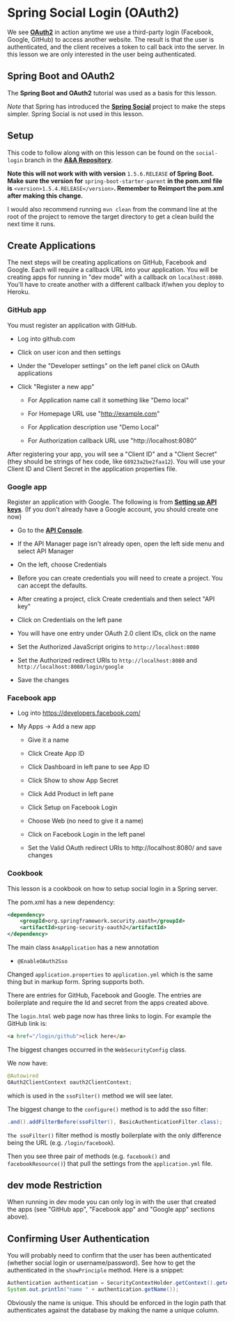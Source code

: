 # Spring Social Login (OAuth2)

We see [**OAuth2**](https://www.digitalocean.com/community/tutorials/an-introduction-to-oauth-2) in action anytime we use a third-party login (Facebook, Google, GitHub) to access another website. The result is that the user is authenticated, and the client receives a token to call back into the server. In this lesson we are only interested in the user being authenticated.

## Spring Boot and OAuth2

The **Spring Boot and OAuth2** tutorial was used as a basis for this lesson.

*Note* that Spring has introduced the [**Spring Social**](http://projects.spring.io/spring-social/) project to make the steps simpler. Spring Social is not used in this lesson.

## Setup

This code to follow along with on this lesson can be found on the `social-login` branch in the [**A&A Repository**](https://github.com/gpratte-tiy/a-and-a).

**Note this will not work with with version** `1.5.6.RELEASE` **of Spring Boot. Make sure the version for** `spring-boot-starter-parent` **in the pom.xml file is** `<version>1.5.4.RELEASE</version>`**. Remember to Reimport the pom.xml after making this change.**

I would also recommend running `mvn clean` from the command line at the root of the project to remove the target directory to get a clean build the next time it runs.

## Create Applications

The next steps will be creating applications on GitHub, Facebook and Google. Each will require a callback URL into your application. You will be creating apps for running in "dev mode" with a callback on `localhost:8080`. You'll have to create another with a different callback if/when you deploy to Heroku.

### GitHub app 

You must register an application with GitHub.

* Log into github.com

* Click on user icon and then settings

* Under the "Developer settings" on the left panel click on OAuth applications

* Click "Register a new app"

  * For Application name call it something like "Demo local"
  
  * For Homepage URL use "http://example.com"

  * For Application description use "Demo Local"

  * For Authorization callback URL use "http://localhost:8080"
  
After registering your app, you will see a "Client ID" and a "Client Secret" (they should be strings of hex code, like `68923a2be2faa12`). You will use your Client ID and Client Secret in the application properties file.

### Google app

Register an application with Google. The following is from [**Setting up API keys**](https://support.google.com/googleapi/answer/6158862). (If you don't already have a Google account, you should create one now)

* Go to the [**API Console**](https://console.developers.google.com/apis/dashboard).

* If the API Manager page isn't already open, open the left side menu and select API Manager

* On the left, choose Credentials

* Before you can create credentials you will need to create a project. You can accept the defaults.

* After creating a project, click Create credentials and then select "API key"

* Click on Credentials on the left pane

* You will have one entry under OAuth 2.0 client IDs, click on the name

* Set the Authorized JavaScript origins to `http://localhost:8080`

* Set the Authorized redirect URIs to `http://localhost:8080` and `http://localhost:8080/login/google`

* Save the changes


### Facebook app

* Log into https://developers.facebook.com/

* My Apps -> Add a new app

  * Give it a name
  
  * Click Create App ID
  
  * Click Dashboard in left pane to see App ID
  
  * Click Show to show App Secret
  
  * Click Add Product in left pane
  
  * Click Setup on Facebook Login
  
  * Choose Web (no need to give it a name)
  
  * Click on Facebook Login in the left panel
  
  * Set the Valid OAuth redirect URIs to http://localhost:8080/ and save changes

### Cookbook  

This lesson is a cookbook on how to setup social login in a Spring server.

The pom.xml has a new dependency:

```xml
<dependency>
    <groupId>org.springframework.security.oauth</groupId>
    <artifactId>spring-security-oauth2</artifactId>
</dependency>
```

The main class `AnaApplication` has a new annotation

* `@EnableOAuth2Sso`

Changed `application.properties` to `application.yml` which is the same thing but in markup form. Spring supports both.

There are entries for GitHub, Facebook and Google. The entries are boilerplate and require the Id and secret from the apps created above.

The `login.html` web page now has three links to login. For example the GitHub link is:

```html
<a href="/login/github">click here</a>
```

The biggest changes occurred in the `WebSecurityConfig` class.

We now have:

```java
@Autowired
OAuth2ClientContext oauth2ClientContext;
```

which is used in the `ssoFilter()` method we will see later.

The biggest change to the `configure()` method is to add the sso filter:

```java
.and().addFilterBefore(ssoFilter(), BasicAuthenticationFilter.class);
```

`The ssoFilter()` filter method is mostly boilerplate with the only difference being the URL (e.g. `/login/facebook`).

Then you see three pair of methods (e.g. `facebook()` and `facebookResource()`) that pull the settings from the `application.yml` file.

## dev mode Restriction  

When running in dev mode you can only log in with the user that created the apps (see "GitHub app", "Facebook app" and "Google app" sections above).

## Confirming User Authentication

You will probably need to confirm that the user has been authenticated (whether social login or username/password). See how to get the authenticated in the `showPrinciple` method. Here is a snippet:

```java
Authentication authentication = SecurityContextHolder.getContext().getAuthentication();
System.out.println("name " + authentication.getName());
```

Obviously the name is unique. This should be enforced in the login path that authenticates against the database by making the name a unique column.
